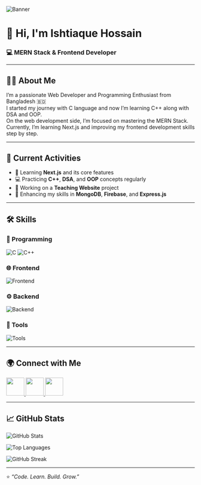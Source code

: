 ![Banner](https://i.ibb.co.com/hJ1zjLx5/github-Banner.png)

# 👋 Hi, I'm Ishtiaque Hossain
### 💻 MERN Stack & Frontend Developer

---

## 👨‍💼 About Me
I’m a passionate Web Developer and Programming Enthusiast from Bangladesh 🇧🇩  
I started my journey with C language and now I’m learning C++ along with DSA and OOP.  
On the web development side, I’m focused on mastering the MERN Stack.  
Currently, I’m learning Next.js and improving my frontend development skills step by step.  

---

## 🔭 Current Activities
- 🚀 Learning **Next.js** and its core features  
- 💻 Practicing **C++**, **DSA**, and **OOP** concepts regularly  
- 💼 Working on a **Teaching Website** project  
- 🧠 Enhancing my skills in **MongoDB**, **Firebase**, and **Express.js**  

---

## 🛠️ Skills

### 🧩 Programming  
![C](https://skillicons.dev/icons?i=c)
![C++](https://skillicons.dev/icons?i=cpp)

### 🌐 Frontend  
![Frontend](https://skillicons.dev/icons?i=html,css,tailwind,js,react)

### ⚙️ Backend  
![Backend](https://skillicons.dev/icons?i=nodejs,express,mongodb)

### 🧰 Tools  
![Tools](https://skillicons.dev/icons?i=vscode,git,github,postman,figma)

---

## 🌍 Connect with Me
<a href="https://github.com/ishtiaqueht" target="_blank">
  <img src="https://skillicons.dev/icons?i=github" width="48" height="48"/>
</a>
<a href="https://www.linkedin.com/in/ishtiaqueht/" target="_blank">
  <img src="https://skillicons.dev/icons?i=linkedin" width="48" height="48"/>
</a>
<a href="https://www.facebook.com/ishtiaque.hossaintanbin.1" target="_blank">
  <img src="https://cdn.jsdelivr.net/gh/devicons/devicon/icons/facebook/facebook-original.svg" width="48" height="48"/>
</a>

---

## 📈 GitHub Stats

![GitHub Stats](https://github-readme-stats.vercel.app/api?username=ishtiaqueht&show_icons=true&theme=tokyonight&rank_icon=github)

![Top Languages](https://github-readme-stats.vercel.app/api/top-langs/?username=ishtiaqueht&layout=compact&theme=tokyonight)

![GitHub Streak](https://streak-stats.demolab.com/?user=ishtiaqueht&theme=tokyonight)

---

⭐️ _“Code. Learn. Build. Grow.”_
